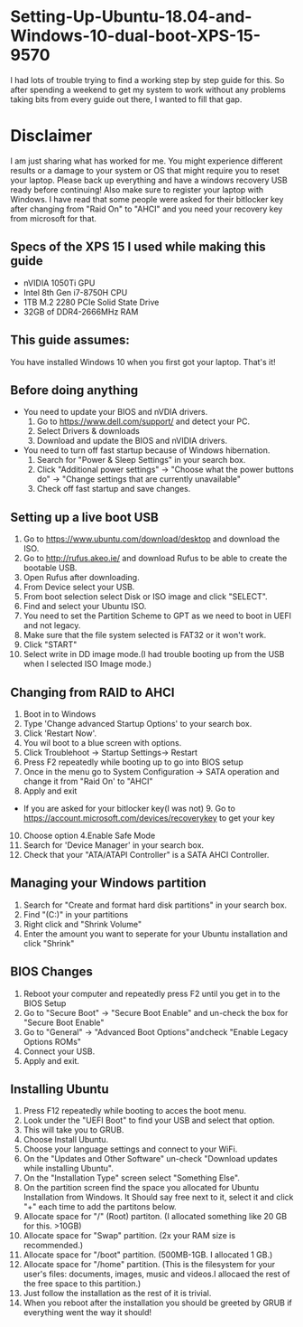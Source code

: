 # Setting-Up-Ubuntu-18.04-and-Windows-10-dual-boot-XPS-15-9570
I had lots of trouble trying to find a working step by step guide for this. So after spending a weekend to get my system to work without any problems taking bits from every guide out there, I wanted to fill that gap.
# Disclaimer
I am just sharing what has worked for me. You might experience different results or a damage to your system or OS that might require you to reset your laptop. Please back up everything and have a windows recovery USB ready before continuing! Also make sure to register your laptop with Windows. I have read that some people were asked for their bitlocker key after changing from "Raid On" to "AHCI" and you need your recovery key from microsoft for that.
## Specs of the XPS 15 I used while making this guide
  * nVIDIA 1050Ti GPU
  * Intel 8th Gen i7-8750H CPU
  * 1TB M.2 2280 PCIe Solid State Drive
  * 32GB of DDR4-2666MHz RAM
## This guide assumes:
You have installed Windows 10 when you first got your laptop.
That's it!
## Before doing anything
* You need to update your BIOS and nVDIA drivers.
    1. Go to https://www.dell.com/support/ and detect your PC.
    2. Select Drivers & downloads
    3. Download and update the BIOS and nVIDIA drivers.
* You need to turn off fast startup because of Windows hibernation.
    1. Search for "Power & Sleep Settings" in your search box.
    2. Click "Additional power settings" ->  "Choose what the power buttons do" -> "Change settings that are currently unavailable"
    3. Check off fast startup and save changes.
## Setting up a live boot USB
  1. Go to https://www.ubuntu.com/download/desktop and download the ISO.
  2. Go to http://rufus.akeo.ie/ and download Rufus to be able to create the bootable USB.
  3. Open Rufus after downloading.
  5. From Device select your USB.
  4. From boot selection select Disk or ISO image and click "SELECT".
  5. Find and select your Ubuntu ISO.
  6. You need to set the Partition Scheme to GPT as we need to boot in UEFI and not legacy.
  7. Make sure that the file system selected is FAT32 or it won't work.
  8. Click "START"
  9. Select write in DD image mode.(I had trouble booting up from the USB when I selected ISO Image mode.)
## Changing from RAID to AHCI
  1. Boot in to Windows
  2. Type 'Change advanced Startup Options' to your search box.
  3. Click 'Restart Now'.
  4. You wil boot to a blue screen with options.
  5. Click Troublehoot -> Startup Settings-> Restart
  6. Press F2 repeatedly while booting up to go into BIOS setup
  7. Once in the menu go to System Configuration -> SATA operation and change it from "Raid On' to "AHCI"
  8. Apply and exit
  * If you are asked for your bitlocker key(I was not)
    9. Go to https://account.microsoft.com/devices/recoverykey to get your key
  10. Choose option 4.Enable Safe Mode
  11. Search for 'Device Manager' in your search box.
  12. Check that your "ATA/ATAPI Controller" is a SATA AHCI Controller.
## Managing your Windows partition
  1. Search for "Create and format hard disk partitions" in your search box.
  2. Find "(C:)" in your partitions
  3. Right click and "Shrink Volume"
  4. Enter the amount you want to seperate for your Ubuntu installation and click "Shrink"
## BIOS Changes
  1. Reboot your computer and repeatedly press F2 until you get in to the BIOS Setup
  2. Go to "Secure Boot" -> "Secure Boot Enable" and un-check the box for "Secure Boot Enable"
  3. Go to "General" -> "Advanced Boot Options" and check "Enable Legacy Options ROMs"
  4. Connect your USB.
  5. Apply and exit.
## Installing Ubuntu
  1. Press F12 repeatedly while booting to acces the boot menu.
  2. Look under the "UEFI Boot" to find your USB and select that option.
  3. This will take you to GRUB.
  4. Choose Install Ubuntu.
  5. Choose your language settings and connect to your WiFi.
  6. On the "Updates and Other Software" un-check "Download updates while installing Ubuntu".
  7. On the "Installation Type" screen select "Something Else".
  8. On the partition screen find the space you allocated for Ubuntu Installation from Windows. It Should say free next to it, select it and click "+" each time to add the partitons below.
  9. Allocate space for "/" (Root) partiton. (I allocated something like 20 GB for this. >10GB)
  10. Allocate space for "Swap" partition. (2x your RAM size is recommended.)
  11. Allocate space for "/boot" partition. (500MB-1GB. I allocated 1 GB.)
  12. Allocate space for "/home" partition. (This is the filesystem for your user's files: documents, images, music and videos.I allocaed the rest of the free space to this partition.)
  13. Just follow the installation as the rest of it is trivial.
  14. When you reboot after the installation you should be greeted by GRUB if everything went the way it should!
 
  
